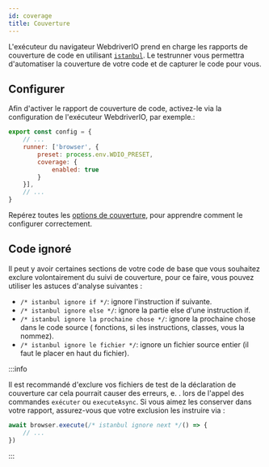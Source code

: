 ```yaml
---
id: coverage
title: Couverture
---
```


L'exécuteur du navigateur WebdriverIO prend en charge les rapports de couverture de code en utilisant [`istanbul`](https://istanbul.js.org/). Le testrunner vous permettra d'automatiser la couverture de votre code et de capturer le code pour vous.

## Configurer

Afin d'activer le rapport de couverture de code, activez-le via la configuration de l'exécuteur WebdriverIO, par exemple.:

```js title=wdio.conf.js
export const config = {
    // ...
    runner: ['browser', {
        preset: process.env.WDIO_PRESET,
        coverage: {
            enabled: true
        }
    }],
    // ...
}
```

Repérez toutes les [options de couverture](/docs/runner#coverage-options), pour apprendre comment le configurer correctement.

## Code ignoré

Il peut y avoir certaines sections de votre code de base que vous souhaitez exclure volontairement du suivi de couverture, pour ce faire, vous pouvez utiliser les astuces d'analyse suivantes :

- `/* istanbul ignore if */`: ignore l'instruction if suivante.
- `/* istanbul ignore else */`: ignore la partie else d'une instruction if.
- `/* istanbul ignore la prochaine chose */`: ignore la prochaine chose dans le code source ( fonctions, si les instructions, classes, vous la nommez).
- `/* istanbul ignore le fichier */`: ignore un fichier source entier (il faut le placer en haut du fichier).

:::info

Il est recommandé d'exclure vos fichiers de test de la déclaration de couverture car cela pourrait causer des erreurs, e. . lors de l'appel des commandes `exécuter` ou `executeAsync`. Si vous aimez les conserver dans votre rapport, assurez-vous que votre exclusion les instruire via :

```ts
await browser.execute(/* istanbul ignore next */() => {
    // ...
})
```

:::
